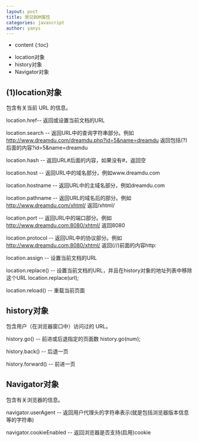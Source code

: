 ```yaml
---
layout: post
title: 常见BOM属性
categories: javascript
author: yanys
---
```


* content
{:toc}

- location对象
- history对象
- Navigator对象




## (1)location对象
 包含有关当前 URL 的信息。 

location.href-- 返回或设置当前文档的URL  

location.search -- 返回URL中的查询字符串部分。例如 http://www.dreamdu.com/dreamdu.php?id=5&name=dreamdu 返回包括(?)后面的内容?id=5&name=dreamdu  

location.hash -- 返回URL#后面的内容，如果没有#，返回空  

location.host -- 返回URL中的域名部分，例如www.dreamdu.com  

location.hostname -- 返回URL中的主域名部分，例如dreamdu.com  

location.pathname -- 返回URL的域名后的部分。例如 http://www.dreamdu.com/xhtml/ 返回/xhtml/  

location.port -- 返回URL中的端口部分。例如 http://www.dreamdu.com:8080/xhtml/ 返回8080  

location.protocol -- 返回URL中的协议部分。例如 http://www.dreamdu.com:8080/xhtml/ 返回(//)前面的内容http:  

location.assign -- 设置当前文档的URL  

location.replace() -- 设置当前文档的URL，并且在history对象的地址列表中移除这个URL location.replace(url);  

location.reload() -- 重载当前页面  

## history对象
包含用户（在浏览器窗口中）访问过的 URL。 

history.go() -- 前进或后退指定的页面数 history.go(num); 

history.back() -- 后退一页  

history.forward() -- 前进一页  

## Navigator对象
包含有关浏览器的信息。 

navigator.userAgent -- 返回用户代理头的字符串表示(就是包括浏览器版本信息等的字符串)  

navigator.cookieEnabled -- 返回浏览器是否支持(启用)cookie